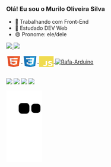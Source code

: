 ### Olá! Eu sou o Murilo Oliveira Silva

- 🔭 Trabalhando com Front-End
- 🌱 Estudado DEV Web
- 😄 Pronome: ele/dele

<div>
  <a href="https://github.com/MuriloSilvs">
  <img height="180em" src="https://github-readme-stats.vercel.app/api?username=MuriloSilvs&show_icons=true&theme=dracula&include_all_commits=true&count_private=true"/>
  <img height="180em" src="https://github-readme-stats.vercel.app/api/top-langs/?username=MuriloSilvs&layout=compact&langs_count=7&theme=dracula"/>
</div>
<div style="display: inline_block"><br>
  <img align="center" alt="Rafa-HTML" height="30" width="40" src="https://raw.githubusercontent.com/devicons/devicon/master/icons/html5/html5-original.svg">
  <img align="center" alt="Rafa-CSS" height="30" width="40" src="https://raw.githubusercontent.com/devicons/devicon/master/icons/css3/css3-original.svg">
  <img align="center" alt="Rafa-Js" height="30" width="40" src="https://raw.githubusercontent.com/devicons/devicon/master/icons/javascript/javascript-plain.svg">
  <img align="center" alt="Rafa-Arduino" height="42" width="40" src="https://cdn.jsdelivr.net/gh/devicons/devicon/icons/arduino/arduino-original-wordmark.svg">
</div>
  
  ##
  
  <div> 
  <a href="https://www.instagram.com/mks_silv/" target="_blank"><img src="https://img.shields.io/badge/-Instagram-%23E4405F?style=for-the-badge&logo=instagram&logoColor=white" target="_blank"></a>
 	<a href="https://www.twitch.tv/musilvs" target="_blank"><img src="https://img.shields.io/badge/Twitch-9146FF?style=for-the-badge&logo=twitch&logoColor=white" target="_blank"></a>
  <a href = "mailto:Murilo_silv@outlook.com"><img src=https://img.shields.io/badge/Gmail-D14836?style=for-the-badge&logo=gmail&logoColor=white target="_blank"></a>
  <a href="https://www.linkedin.com/in/murilo-silva-a42873232" target="_blank"><img src="https://img.shields.io/badge/-LinkedIn-%230077B5?style=for-the-badge&logo=linkedin&logoColor=white" target="_blank"></a> 
 
  ![Snake animation](https://github.com/MuriloSilvs/MuriloSilvs/blob/output/github-contribution-grid-snake.svg)
 
</div>
